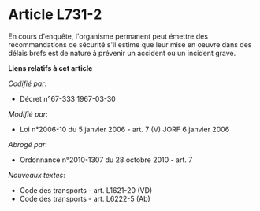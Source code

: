 # Article L731-2

En cours d'enquête, l'organisme permanent peut émettre des recommandations de sécurité s'il estime que leur mise en oeuvre
dans des délais brefs est de nature à prévenir un accident ou un incident grave.

**Liens relatifs à cet article**

_Codifié par_:

  - Décret n°67-333 1967-03-30

_Modifié par_:

  - Loi n°2006-10 du 5 janvier 2006 - art. 7 (V) JORF 6 janvier 2006

_Abrogé par_:

  - Ordonnance n°2010-1307 du 28 octobre 2010 - art. 7

_Nouveaux textes_:

  - Code des transports - art. L1621-20 (VD)
  - Code des transports - art. L6222-5 (Ab)
